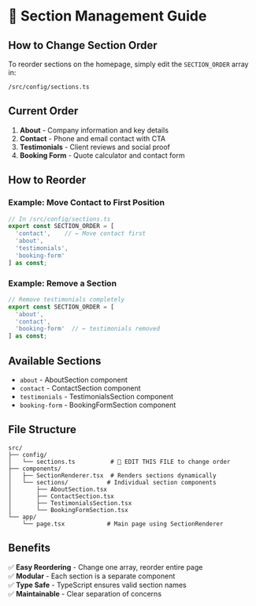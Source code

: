 # 🔧 Section Management Guide

## How to Change Section Order

To reorder sections on the homepage, simply edit the `SECTION_ORDER` array in:

```
/src/config/sections.ts
```

## Current Order
1. **About** - Company information and key details
2. **Contact** - Phone and email contact with CTA
3. **Testimonials** - Client reviews and social proof  
4. **Booking Form** - Quote calculator and contact form

## How to Reorder

### Example: Move Contact to First Position
```typescript
// In /src/config/sections.ts
export const SECTION_ORDER = [
  'contact',    // ← Move contact first
  'about', 
  'testimonials',
  'booking-form'
] as const;
```

### Example: Remove a Section
```typescript
// Remove testimonials completely
export const SECTION_ORDER = [
  'about',
  'contact',
  'booking-form'  // ← testimonials removed
] as const;
```

## Available Sections
- `about` - AboutSection component
- `contact` - ContactSection component  
- `testimonials` - TestimonialsSection component
- `booking-form` - BookingFormSection component

## File Structure
```
src/
├── config/
│   └── sections.ts          # 🎯 EDIT THIS FILE to change order
├── components/
│   ├── SectionRenderer.tsx  # Renders sections dynamically
│   └── sections/           # Individual section components
│       ├── AboutSection.tsx
│       ├── ContactSection.tsx  
│       ├── TestimonialsSection.tsx
│       └── BookingFormSection.tsx
└── app/
    └── page.tsx            # Main page using SectionRenderer
```

## Benefits
✅ **Easy Reordering** - Change one array, reorder entire page  
✅ **Modular** - Each section is a separate component  
✅ **Type Safe** - TypeScript ensures valid section names  
✅ **Maintainable** - Clear separation of concerns